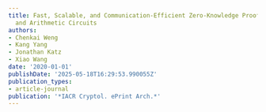 ```yaml
---
title: Fast, Scalable, and Communication-Efficient Zero-Knowledge Proofs for Boolean
  and Arithmetic Circuits
authors:
- Chenkai Weng
- Kang Yang
- Jonathan Katz
- Xiao Wang
date: '2020-01-01'
publishDate: '2025-05-18T16:29:53.990055Z'
publication_types:
- article-journal
publication: '*IACR Cryptol. ePrint Arch.*'
---
```

